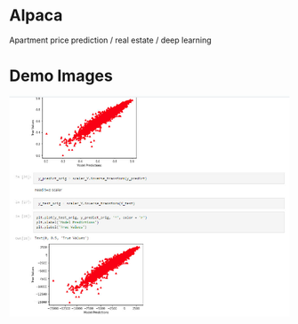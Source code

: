 # Alpaca
Apartment price prediction / real estate / deep learning 

# Demo Images
![alt text](https://github.com/msnkimi2013/Alpaca/blob/main/Images/1.jpg?raw=true)
